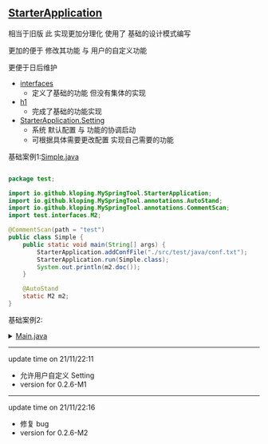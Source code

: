 ## [StarterApplication](https://github.com/Kloping/my-spring-tool/blob/master/src/main/java/io/github/kloping/MySpringTool/StarterApplication.java)

相当于旧版 此 实现更加分理化 使用了 基础的设计模式编写<br>

更加的便于 修改其功能 与 用户的自定义功能

更便于日后维护

- [interfaces](https://github.com/Kloping/my-spring-tool/tree/master/src/main/java/io/github/kloping/MySpringTool/interfaces)
    - 定义了基础的功能 但没有集体的实现
- [h1](https://github.com/Kloping/my-spring-tool/tree/master/src/main/java/io/github/kloping/MySpringTool/h1)
    - 完成了基础的功能实现
- [StarterApplication.Setting](https://github.com/Kloping/my-spring-tool/blob/master/src/main/java/io/github/kloping/MySpringTool/StarterApplication.java)
    - 系统 默认配置 与 功能的协调启动
    - 可根据具体需要更改配置 实现自己需要的功能

基础案例1:[Simple.java]()

```java

package test;

import io.github.kloping.MySpringTool.StarterApplication;
import io.github.kloping.MySpringTool.annotations.AutoStand;
import io.github.kloping.MySpringTool.annotations.CommentScan;
import test.interfaces.M2;

@CommentScan(path = "test")
public class Simple {
    public static void main(String[] args) {
        StarterApplication.addConfFile("./src/test/java/conf.txt");
        StarterApplication.run(Simple.class);
        System.out.println(m2.doc());
    }

    @AutoStand
    static M2 m2;
}

```

基础案例2:
<details> 
<summary><a href="#">Main.java</a></summary> 

```java
package old;

import io.github.kloping.MySpringTool.StarterApplication;
import io.github.kloping.MySpringTool.annotations.*;
import io.github.kloping.MySpringTool.entity.interfaces.Runner;
import io.github.kloping.MySpringTool.exceptions.NoRunException;
import test.interfaces.M2;

import java.lang.reflect.InvocationTargetException;

@CommentScan(path = "test")
@Controller
public class Main {
    @Before
    public void before(String arg) {
        System.out.println("before => " + arg);
    }

    @Action("a")
    public void m1() {
        System.out.println("m1");
    }

    @Action("a.+")
    public void m2() {
        System.out.println("m2");
    }

    @Action("a<b=>s>")
    public void m3() {
        System.out.println("m3");
    }

    @Action("a<.*?=>s>c")
    public void m4(@Param("s") String s) {
        System.out.println(s);
        System.out.println("m4");
//        try {
//            Thread.sleep(1500);
//        } catch (InterruptedException e) {
//            e.printStackTrace();
//        }
    }

    @After
    public void after() {
        System.out.println("after");
    }

    @TimeEve(1000)
    public void s1() {
        System.out.println("1000");
    }

    @Schedule("10:05:00")
    public void s2() {
        System.out.println("333333333333333333333333333");
    }

    public static void main(String[] args) throws IllegalAccessException, InvocationTargetException {
        StarterApplication.addConfFile("./src/test/java/conf.txt");
        StarterApplication.setMainKey(Long.class);
        StarterApplication.setAccessTypes(String.class, Number.class);
        StarterApplication.setAllBefore(new Runner(Runner.state.BEFORE) {
            @Override
            public void run(Object t, Object[] objects) throws NoRunException {
                System.out.println("all after");
            }
        });
        StarterApplication.run(Main.class);
        StarterApplication.ExecuteMethod(1000L, "a", "我是参数", 111111);
        StarterApplication.ExecuteMethod(1001L, "ab", "我是参数", 111111);
        StarterApplication.ExecuteMethod(1002L, "abc", "我是参数", 111111);
        StarterApplication.ExecuteMethod(1002L, "adsadbc", "我是参数", 111111);
        StarterApplication.ExecuteMethod(1002L, "abffdsfc", "我是参数", 111111);
        StarterApplication.ExecuteMethod(1002L, "abeeeeec", "我是参数", 111111);
        System.out.println("===========");
        System.out.println(m2.doc());
    }

    @AutoStand
    static M2 m2;

    @AutoStand(id = "k1")
    static Boolean k1;
}

```

</details>



<hr>

update time on 21/11/22:11

* 允许用户自定义 Setting
* version for 0.2.6-M1

<hr>
update time on 21/11/22:16

* 修复 bug 
* version for 0.2.6-M2